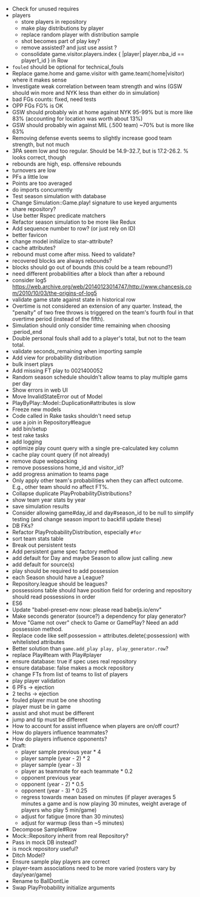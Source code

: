 * Check for unused requires
* players
  * store players in repository
  * make play distributions by player
  * replace random player with distribution sample
  * shot becomes part of play key?
  * remove assisted? and just use assist ?
  * consolidate game.visitor.players.index { |player| player.nba_id == player1_id } in Row
* `fouled` should be optional for technical_fouls
* Replace game.home and game.visitor with game.team(:home|visitor) where it makes sense
* Investigate weak correlation between team strength and wins (GSW should win more and NYK less than either do in simulation)
 * bad FGs counts: fixed, need tests
 * OPP FGs FG% is OK
 * GSW should probably win at home against NYK 95-99% but is more like 83%
   (accounting for location was worth about 13%)
 * GSW should probably win against MIL (.500 team) ~70% but is more like 63%
 * Removing defense events seems to slightly increase good team strength, but not much
 * 3PA seem low and too regular. Should be 14.9-32.7, but is 17.2-26.2. % looks correct, though
 * rebounds are high, esp. offensive rebounds
 * turnovers are low
 * PFs a little low
 * Points are too averaged
* do imports concurrently
* Test season simulation with database
* Change Simulation::Game.play! signature to use keyed arguments
* share repository?
* Use better Rspec predicate matchers
* Refactor season simulation to be more like Redux
* Add sequence number to row? (or just rely on ID)
* better favicon
* change model initialize to star-attribute?
* cache attributes?
* rebound must come after miss. Need to validate?
* recovered blocks are always rebounds?
* blocks should go out of bounds (this could be a team rebound?)
* need different probabilities after a block than after a rebound
* consider log5 https://web.archive.org/web/20140123014747/http://www.chancesis.com/2010/10/03/the-origins-of-log5
* validate game state against state in historical row
* Overtime is not considered an extension of any quarter. Instead, the "penalty" of two free throws is triggered on the team's fourth foul in that overtime period (instead of the fifth).
* Simulation should only consider time remaining when choosing :period_end
* Double personal fouls shall add to a player's total, but not to the team total.
* validate seconds_remaining when importing sample
* Add view for probability distribution
* bulk insert plays
* Add missing FT play to 0021400052
* Random season schedule shouldn't allow teams to play multiple gams per day
* Show errors in web UI
* Move InvalidStateError out of Model
* PlayByPlay::Model::Duplication#attributes is slow
* Freeze new models
* Code called in Rake tasks shouldn't need setup
* use a join in Repository#league
* add bin/setup
* test rake tasks
* add logging
* optimize play count query with a single pre-calculated key column
* cache play count query (if not already)
* remove dupe webpacking
* remove possessions home_id and visitor_id?
* add progress animation to teams page
* Only apply other team's probabilities when they can affect outcome. E.g., other team should no affect FT%.
* Collapse duplicate PlayProbabilityDistributions?
* show team year stats by year
* save simulation results
* Consider allowing game#day_id and day#season_id to be null to simplify testing (and change season import to backfill update these)
* DB FKs?
* Refactor PlayProbabilityDistribution, especially `#for`
* sort team stats table
* Break out persistent tests
* Add persistent game spec factory method
* add default for Day and maybe Season to allow just calling .new
* add default for source(s)
* play should be required to add possession
* each Season should have a League?
* Repository.league should be leagues?
* possessions table should have position field for ordering and repository should read possessions in order
* ES6
* Update "babel-preset-env now: please read babeljs.io/env"
* Make seconds generator (source?) a dependency for play generator?
* Move "Game not over" check to Game or GamePlay? Need an add possession method.
* Replace code like self.possession = attributes.delete(:possession) with whitelisted attributes
* Better solution than `game.add_play play, play_generator.row`?
* replace Play#team with Play#player
* ensure database: true if spec uses real repository
* ensure database: false makes a mock repository
* change FTs from list of teams to list of players
* play player validation
* 6 PFs -> ejection
* 2 techs -> ejection
* fouled player must be one shooting
* player must be in game
* assist and shot must be different
* jump and tip must be different
* How to account for assist influence when players are on/off court?
* How do players influence teammates?
* How do players influence opponents?
* Draft:
  * player sample previous year * 4
  * player sample (year - 2) * 2
  * player sample (year - 3)
  * player as teammate for each teammate * 0.2
  * opponent previous year
  * opponent (year - 2) * 0.5
  * opponent (year - 3) * 0.25
  * regress towards mean based on minutes (if player averages 5 minutes a game and is now playing 30 minutes, weight average of players who play 5 min/game)
  * adjust for fatigue (more than 30 minutes)
  * adjust for warmup (less than ~5 minutes)
* Decompose Sample#Row
* Mock::Repository inherit from real Repository?
* Pass in mock DB instead?
* is mock repository useful?
* Ditch Model?
* Ensure sample play players are correct
* player-team associations need to be more varied (rosters vary by day/year/game)
* Rename to BallDontLie
* Swap PlayProbability initialize arguments
